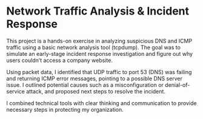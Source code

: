 # Network Traffic Analysis & Incident Response

This project is a hands-on exercise in analyzing suspicious DNS and ICMP traffic using a basic network analysis tool (tcpdump). The goal was to simulate an early-stage incident response investigation and figure out why users couldn’t access a company website.

Using packet data, I identified that UDP traffic to port 53 (DNS) was failing and returning ICMP error messages, pointing to a possible DNS server issue. I outlined potential causes such as a misconfiguration or denial-of-service attack, and proposed next steps to resolve the incident.

I combined technical tools with clear thinking and communication to provide necessary steps in protecting my organization.
